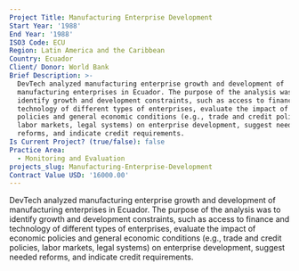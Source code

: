 ```yaml
---
Project Title: Manufacturing Enterprise Development
Start Year: '1988'
End Year: '1988'
ISO3 Code: ECU
Region: Latin America and the Caribbean
Country: Ecuador
Client/ Donor: World Bank
Brief Description: >-
  DevTech analyzed manufacturing enterprise growth and development of
  manufacturing enterprises in Ecuador. The purpose of the analysis was to
  identify growth and development constraints, such as access to finance and
  technology of different types of enterprises, evaluate the impact of economic
  policies and general economic conditions (e.g., trade and credit policies,
  labor markets, legal systems) on enterprise development, suggest needed
  reforms, and indicate credit requirements.
Is Current Project? (true/false): false
Practice Area:
  - Monitoring and Evaluation
projects_slug: Manufacturing-Enterprise-Development
Contract Value USD: '16000.00'
---
```

DevTech analyzed manufacturing enterprise growth and development of manufacturing enterprises in Ecuador. The purpose of the analysis was to identify growth and development constraints, such as access to finance and technology of different types of enterprises, evaluate the impact of economic policies and general economic conditions (e.g., trade and credit policies, labor markets, legal systems) on enterprise development, suggest needed reforms, and indicate credit requirements.